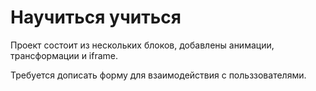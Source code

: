 # Научиться учиться

Проект состоит из нескольких блоков, добавлены анимации, трансформации и iframe.
 
Требуется дописать форму для взаимодействия с польззователями.